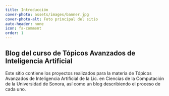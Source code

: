 ```yaml
---
title: Introducción
cover-photo: assets/images/banner.jpg
cover-photo-alt: Foto principal del sitio
auto-header: none
icon: fa-comment
order: 1
---
```


## Blog del curso de Tópicos Avanzados de Inteligencia Artificial

Este sitio contiene los proyectos realizados para la materia de Tópicos Avanzados de
    Inteligencia Artificial de la Lic. en Ciencias de la Computación de la Universidad de Sonora,
así como un blog describiendo el proceso de cada uno.
